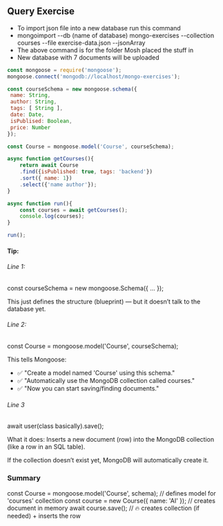 ## Query Exercise

- To import json file into a new database run this command
- mongoimport --db (name of database) mongo-exercises --collection courses --file exercise-data.json --jsonArray
- The above command is for the folder Mosh placed the stuff in
- New database with 7 documents will be uploaded

```js
const mongoose = require('mongoose');
mongoose.connect('mongodb://localhost/mongo-exercises'); 

const courseSchema = new mongoose.schema({
 name: String,
 author: String,
 tags: [ String ],
 date: Date,
 isPublised: Boolean,
 price: Number
});

const Course = mongoose.model('Course', courseSchema);

async function getCourses(){
    return await Course
    .find({isPublished: true, tags: 'backend'})
    .sort({ name: 1})
    .select({'name author'});
}

async function run(){
    const courses = await getCourses();
    console.log(courses);
} 

run();
```
#### Tip:

###### Line 1:

const courseSchema = new mongoose.Schema({ ... });

This just defines the structure (blueprint) — but it doesn’t talk to the database yet.

###### Line 2:

const Course = mongoose.model('Course', courseSchema);

This tells Mongoose:

- ✅ "Create a model named 'Course' using this schema."
- ✅ "Automatically use the MongoDB collection called courses."
- ✅ "Now you can start saving/finding documents."

###### Line 3

await user(class basically).save();

What it does:
Inserts a new document (row) into the MongoDB collection (like a row in an SQL table).

If the collection doesn’t exist yet, MongoDB will automatically create it.

### Summary
const Course = mongoose.model('Course', schema); // defines model for 'courses' collection
const course = new Course({ name: 'AI' });       // creates document in memory
await course.save();                             // 🔥 creates collection (if needed) + inserts the row
